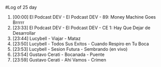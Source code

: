 #Log of 25 day

1. [00:00] El Podcast DEV - El Podcast DEV - 89: Money Machine Goes Brrrrr
1. [23:33] El Podcast DEV - El Podcast DEV - CE 1: Hay Que Dejar de Desarrollar
1. [23:44] Lucybell - Viajar - Mataz
1. [23:50] Lucybell - Todos Sus Exitos - Cuando Respiro en Tu Boca
1. [23:53] Lucybell - Sesion Futura - Sembrando (en vivo)
1. [23:54] Gustavo Cerati - Bocanada - Puente
1. [23:59] Gustavo Cerati - Ahí Vamos - Crimen
